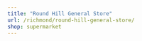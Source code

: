 ```yaml
---
title: "Round Hill General Store"
url: /richmond/round-hill-general-store/
shop: supermarket
---
```

